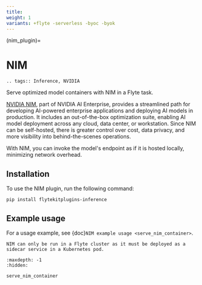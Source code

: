 ```yaml
---
title:
weight: 1
variants: +flyte -serverless -byoc -byok
---
```


(nim_plugin)=

# NIM

```{eval-rst}
.. tags:: Inference, NVIDIA
```

Serve optimized model containers with NIM in a Flyte task.

[NVIDIA NIM](https://www.nvidia.com/en-in/ai/), part of NVIDIA AI Enterprise, provides a streamlined path
for developing AI-powered enterprise applications and deploying AI models in production.
It includes an out-of-the-box optimization suite, enabling AI model deployment across any cloud,
data center, or workstation. Since NIM can be self-hosted, there is greater control over cost, data privacy,
and more visibility into behind-the-scenes operations.

With NIM, you can invoke the model's endpoint as if it is hosted locally, minimizing network overhead.

## Installation

To use the NIM plugin, run the following command:

```
pip install flytekitplugins-inference
```

## Example usage

For a usage example, see {doc}`NIM example usage <serve_nim_container>`.

```{note}
NIM can only be run in a Flyte cluster as it must be deployed as a sidecar service in a Kubernetes pod.
```

```{toctree}
:maxdepth: -1
:hidden:

serve_nim_container
```
